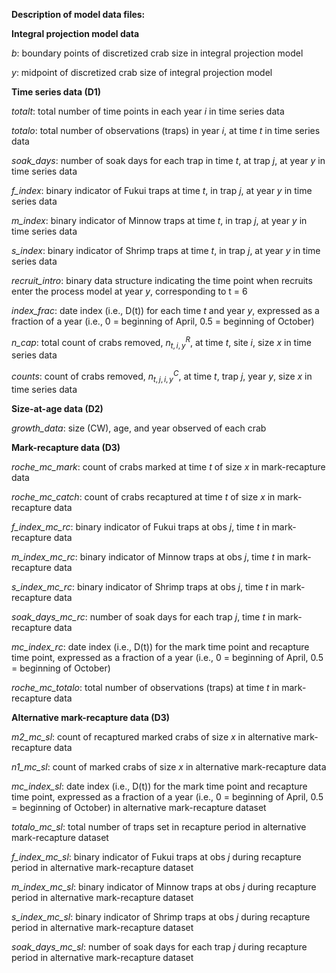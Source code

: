 **Description of model data files:**

**Integral projection model data**

*b*: boundary points of discretized crab size in integral projection
model

*y*: midpoint of discretized crab size of integral projection model

**Time series data (D1)**

*totalt*: total number of time points in each year *i* in time series
data

*totalo*: total number of observations (traps) in year *i*, at time *t*
in time series data

*soak_days*: number of soak days for each trap in time *t*, at trap *j*,
at year *y* in time series data

*f_index*: binary indicator of Fukui traps at time *t*, in trap *j*, at
year *y* in time series data

*m_index*: binary indicator of Minnow traps at time *t*, in trap *j*, at
year *y* in time series data

*s_index*: binary indicator of Shrimp traps at time *t*, in trap *j*, at
year *y* in time series data

*recruit_intro*: binary data structure indicating the time point when
recruits enter the process model at year *y*, corresponding to t = 6

*index_frac*: date index (i.e., D(t)) for each time *t* and year *y*,
expressed as a fraction of a year (i.e., 0 =
beginning of April, 0.5 = beginning of October)

*n_cap*: total count of crabs removed, $n_{t,i,y}^R$, at time *t*, site
*i*, size *x* in time series data

*counts*: count of crabs removed, $n_{t,j,i,y}^C$, at time *t*, trap
*j*, year *y*, size *x* in time series data


**Size-at-age data (D2)**

*growth_data*: size (CW), age, and year observed of each crab 


**Mark-recapture data (D3)**

*roche_mc_mark*: count of crabs marked at time *t* of size *x* in mark-recapture data

*roche_mc_catch*: count of crabs recaptured at time *t* of size *x* in mark-recapture data

*f_index_mc_rc*: binary indicator of Fukui traps at obs *j*, time *t* in
mark-recapture data

*m_index_mc_rc*: binary indicator of Minnow traps at obs *j*, time *t* in
mark-recapture data

*s_index_mc_rc*: binary indicator of Shrimp traps at obs *j*, time *t* in
mark-recapture data

*soak_days_mc_rc*: number of soak days for each trap *j*, time *t* in mark-recapture
data

*mc_index_rc*: date index (i.e., D(t)) for the mark time point and
recapture time point, expressed as a fraction of a year (i.e., 0 =
beginning of April, 0.5 = beginning of October)

*roche_mc_totalo*: total number of observations (traps) at time *t* in mark-recapture data


**Alternative mark-recapture data (D3)**

*m2_mc_sl*: count of recaptured marked crabs of size *x* in alternative mark-recapture
data

*n1_mc_sl*: count of marked crabs of size *x* in alternative mark-recapture data

*mc_index_sl*: date index (i.e., D(t)) for the mark time point and
recapture time point, expressed as a fraction of a year (i.e., 0 =
beginning of April, 0.5 = beginning of October) in alternative mark-recapture dataset

*totalo_mc_sl*: total number of traps set in recapture period in alternative mark-recapture dataset

*f_index_mc_sl*: binary indicator of Fukui traps at obs *j* during recapture period in alternative
mark-recapture dataset

*m_index_mc_sl*: binary indicator of Minnow traps at obs *j* during recapture period in alternative
mark-recapture dataset

*s_index_mc_sl*: binary indicator of Shrimp traps at obs *j* during recapture period in alternative
mark-recapture dataset

*soak_days_mc_sl*: number of soak days for each trap *j* during recapture period in alternative
mark-recapture dataset

